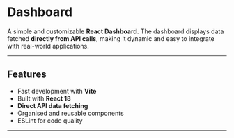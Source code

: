 # Dashboard

A simple and customizable **React Dashboard**. The dashboard displays data fetched **directly from API calls**, making it dynamic and easy to integrate with real-world applications.

---

##  Features

-  Fast development with **Vite**  
-  Built with **React 18**  
-  **Direct API data fetching**  
-  Organised and reusable components  
-  ESLint for code quality  

---



